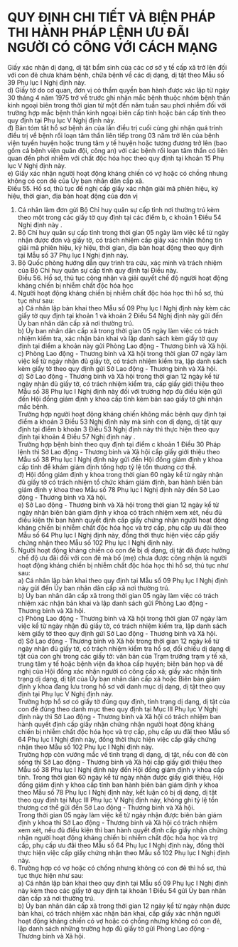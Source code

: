 # QUY ĐỊNH CHI TIẾT VÀ BIỆN PHÁP THI HÀNH PHÁP LỆNH ƯU ĐÃI NGƯỜI CÓ CÔNG VỚI CÁCH MẠNG

Giấy xác nhận dị dạng, dị tật bẩm sinh của các cơ sở y tế cấp xã trở lên đối với con đẻ chưa khám bệnh, chữa bệnh về các dị dạng, dị tật theo Mẫu số 39 Phụ lục I Nghị định này.  
d) Giấy tờ do cơ quan, đơn vị có thẩm quyền ban hành được xác lập từ ngày 30 tháng 4 năm 1975 trở về trước ghi nhận mắc bệnh thuộc nhóm bệnh thần kinh ngoại biên trong thời gian từ một đến năm tuần sau phơi nhiễm đối với trường hợp mắc bệnh thần kinh ngoại biên cấp tính hoặc bán cấp tính theo quy định tại Phụ lục V  Nghị định này.  
đ) Bản tóm tắt hồ sơ bệnh án của lần điều trị cuối cùng ghi nhận quá trình điều trị về bệnh rối loạn tâm thần liên tiếp trong 03 năm trở lên của bệnh viện tuyến huyện hoặc trung tâm y tế huyện hoặc tương đương trở lên (bao gồm cả bệnh viện quân đội, công an) với các bệnh rối loạn tâm thần có liên quan đến phơi nhiễm với chất độc hóa học theo quy định tại khoản 15 Phụ lục V Nghị định này.  
e) Giấy xác nhận người hoạt động kháng chiến có vợ hoặc có chồng nhưng không có con đẻ của Ủy ban nhân dân cấp xã.  
Điều 55. Hồ sơ, thủ tục đề nghị cấp giấy xác nhận giải mã phiên hiệu, ký hiệu, thời gian, địa bàn hoạt động của đơn vị  
1. Cá nhân làm đơn gửi Bộ Chỉ huy quân sự cấp tỉnh nơi thường trú kèm theo một trong các giấy tờ quy định tại các điểm b, c khoản 1 Điều 54 Nghị định này .  
2. Bộ Chỉ huy quân sự cấp tỉnh trong thời gian 05 ngày làm việc kể từ ngày nhận được đơn và giấy tờ, có trách nhiệm cấp giấy xác nhận thông tin giải mã phiên hiệu, ký hiệu, thời gian, địa bàn hoạt động theo quy định tại Mẫu số 37 Phụ lục I Nghị định này.  
3. Bộ Quốc phòng hướng dẫn quy trình tra cứu, xác minh và trách nhiệm của Bộ Chỉ huy quân sự cấp tỉnh quy định tại Điều này.  
Điều 56. Hồ sơ, thủ tục công nhận và giải quyết chế độ người hoạt động kháng chiến bị nhiễm chất độc hóa học  
1. Người hoạt động kháng chiến bị nhiễm chất độc hóa học thì hồ sơ, thủ tục như sau:  
a) Cá nhân lập bản khai theo Mẫu số 09 Phụ lục I Nghị định này kèm các giấy tờ quy định tại khoản 1 và khoản 2 Điều 54 Nghị định này gửi đến Ủy ban nhân dân cấp xã nơi thường trú.  
b) Ủy ban nhân dân cấp xã trong thời gian 05 ngày làm việc có trách nhiệm kiểm tra, xác nhận bản khai và lập danh sách kèm giấy tờ quy định tại  điểm a khoản này gửi Phòng Lao động - Thương binh và Xã hội.  
c) Phòng Lao động - Thương binh và Xã hội trong thời gian 07 ngày làm việc kể từ ngày nhận đủ giấy tờ, có trách nhiệm kiểm tra, lập danh sách kèm giấy tờ theo quy định gửi Sở Lao động - Thương binh và Xã hội.  
d) Sở Lao động - Thương binh và Xã hội trong thời gian 12 ngày kể từ ngày nhận đủ giấy tờ, có trách nhiệm kiểm tra, cấp giấy giới thiệu theo Mẫu số 38 Phụ lục I Nghị định này đối với trường hợp đủ điều kiện gửi đến Hội đồng giám định y khoa cấp tỉnh kèm bản sao giấy tờ ghi nhận mắc bệnh.  
Trường hợp người hoạt động kháng chiến không mắc bệnh quy định tại điểm a khoản 3 Điều 53 Nghị định này mà sinh con dị dạng, dị tật quy định tại điểm b khoản 3 Điều 53 Nghị định này thì thực hiện theo quy định tại khoản 4 Điều 57 Nghị định này .  
Trường hợp bệnh binh theo quy định tại điểm c khoản 1 Điều 30 Pháp lệnh thì Sở Lao động - Thương binh và Xã hội cấp giấy giới thiệu theo Mẫu số 38 Phụ lục I  Nghị định này gửi đến Hội đồng giám định y khoa cấp tỉnh để khám giám định tổng hợp tỷ lệ tổn thương cơ thể.  
đ) Hội đồng giám định y khoa trong thời gian 60 ngày kể từ ngày nhận đủ giấy tờ có trách nhiệm tổ chức khám giám định, ban hành biên bản giám định y khoa theo Mẫu số 78 Phụ lục I Nghị định này đến Sở Lao động - Thương binh và Xã hội.  
e) Sở Lao động - Thương binh và Xã hội trong thời gian 12 ngày kể từ ngày nhận biên bản giám định y khoa có trách nhiệm xem xét, nếu đủ điều kiện thì ban hành quyết định cấp giấy chứng nhận người hoạt động kháng chiến bị nhiễm chất độc hóa học và trợ cấp, phụ cấp ưu đãi theo Mẫu số 64 Phụ lục I  Nghị định này, đồng thời thực hiện việc cấp giấy chứng nhận theo Mẫu số 102 Phụ lục I Nghị định này.  
2. Người hoạt động kháng chiến có con đẻ bị dị dạng, dị tật đã được hưởng chế độ ưu đãi đối với con đẻ mà bố (mẹ) chưa được công nhận là người hoạt động kháng chiến bị nhiễm chất độc hóa học thì hồ sơ, thủ tục như sau:  
a) Cá nhân lập bản khai theo quy định tại Mẫu số 09 Phụ lục I Nghị định này gửi đến Ủy ban nhân dân cấp xã nơi thường trú.  
b) Ủy ban nhân dân cấp xã trong thời gian 05 ngày làm việc có trách nhiệm xác nhận bản khai và lập danh sách gửi Phòng Lao động - Thương binh và Xã hội.  
c) Phòng Lao động - Thương binh và Xã hội trong thời gian 07 ngày làm việc kể từ ngày nhận đủ giấy tờ, có trách nhiệm kiểm tra, lập danh sách kèm giấy tờ theo quy định gửi Sở Lao động - Thương binh và Xã hội.  
d) Sở Lao động - Thương binh và Xã hội trong thời gian 12 ngày kể từ ngày nhận đủ giấy tờ, có trách nhiệm kiểm tra hồ sơ, đối chiếu dị dạng dị tật của con ghi trong các giấy tờ: văn bản của Trạm trưởng trạm y tế xã, trung tâm y tế hoặc bệnh viện đa khoa cấp huyện; biên bản họp và đề nghị của Hội đồng xác nhận người có công cấp xã; giấy xác nhận tình trạng dị dạng, dị tật của Ủy ban nhân dân cấp xã hoặc Biên bản giám định y khoa đang lưu trong hồ sơ với danh mục dị dạng, dị tật theo quy định tại Phụ lục V Nghị định này.  
Trường hợp hồ sơ có giấy tờ đúng quy định, tình trạng dị dạng, dị tật của con đẻ đúng theo danh mục theo quy định tại Mục III Phụ lục V Nghị định này thì Sở Lao động - Thương binh và Xã hội có trách nhiệm ban hành quyết định cấp giấy nhận chứng nhận người hoạt động kháng chiến bị nhiễm chất độc hóa học và trợ cấp, phụ cấp ưu đãi theo Mẫu số 64 Phụ lục I Nghị định này, đồng thời thực hiện việc cấp giấy chứng nhận theo Mẫu số 102 Phụ lục I Nghị định này.  
Trường hợp còn vướng mắc về tình trạng dị dạng, dị tật, nếu con đẻ còn sống thì Sở Lao động - Thương binh và Xã hội cấp giấy giới thiệu theo Mẫu số 38 Phụ lục I Nghị định này đến Hội đồng giám định y khoa cấp tỉnh. Trong thời gian 60 ngày kể từ ngày nhận được giấy giới thiệu, Hội đồng giám định y khoa cấp tỉnh ban hành biên bản giám định y khoa theo Mẫu số 78 Phụ lục I Nghị định này, kết luận có bị dị dạng, dị tật theo quy định tại Mục III Phụ lục V Nghị định này, không ghi tỷ lệ tổn thương cơ thể gửi đến Sở Lao động - Thương binh và Xã hội.  
Trong thời gian 05 ngày làm việc kể từ ngày nhận được biên bản giám định y khoa thì Sở Lao động - Thương binh và Xã hội có trách nhiệm xem xét, nếu đủ điều kiện thì ban hành quyết định cấp giấy nhận chứng nhận người hoạt động kháng chiến bị nhiễm chất độc hóa học và trợ cấp, phụ cấp ưu đãi theo Mẫu số 64 Phụ lục I Nghị định này, đồng thời thực hiện việc cấp giấy chứng nhận theo Mẫu số 102 Phụ lục I Nghị định này.  
3. Trường hợp có vợ hoặc có chồng nhưng không có con đẻ thì hồ sơ, thủ tục thực hiện như sau:  
a) Cá nhân lập bản khai theo quy định tại Mẫu số 09 Phụ lục I Nghị định này kèm theo các giấy tờ quy định tại khoản 1 Điều 54 gửi Ủy ban nhân dân cấp xã nơi thường trú.  
b) Ủy ban nhân dân cấp xã trong thời gian 12 ngày kể từ ngày nhận được bản khai, có trách nhiệm xác nhận bản khai, cấp giấy xác nhận người hoạt động kháng chiến có vợ hoặc có chồng nhưng không có con đẻ, lập danh sách những trường hợp đủ giấy tờ gửi Phòng Lao động - Thương binh và Xã hội.